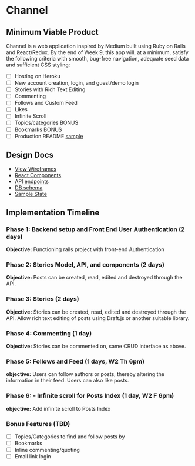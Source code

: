 # Channel

[heroku]: https://connect-beta.herokuapp.com/
[trello]: https://trello.com/b/R2fRBfdm/channel

## Minimum Viable Product

Channel is a web application inspired by Medium built using Ruby on Rails
and React/Redux.  By the end of Week 9, this app will, at a minimum, satisfy the
following criteria with smooth, bug-free navigation, adequate seed data and
sufficient CSS styling:

- [ ] Hosting on Heroku
- [ ] New account creation, login, and guest/demo login
- [ ] Stories with Rich Text Editing
- [ ] Commenting
- [ ] Follows and Custom Feed
- [ ] Likes
- [ ] Infinite Scroll
- [ ] Topics/categories BONUS
- [ ] Bookmarks BONUS
- [ ] Production README [sample](docs/production_readme.md)

## Design Docs
* [View Wireframes][wireframes]
* [React Components][components]
* [API endpoints][api-endpoints]
* [DB schema][schema]
* [Sample State][sample-state]

[wireframes]: docs/wireframes
[components]: docs/component-hierarchy.md
[sample-state]: docs/sample-state.md
[api-endpoints]: docs/api-endpoints.md
[schema]: docs/schema.md

## Implementation Timeline

### Phase 1: Backend setup and Front End User Authentication (2 days)

**Objective:** Functioning rails project with front-end Authentication

### Phase 2: Stories Model, API, and components (2 days)

**Objective:** Posts can be created, read, edited and destroyed through
the API.

### Phase 3: Stories (2 days)
**Objective:** Stories can be created, read, edited and destroyed through the API.  Allow rich text editing of posts using Draft.js or another suitable library.

### Phase 4: Commenting (1 day)

**Objective:** Stories can be commented on, same CRUD interface as above.

### Phase 5: Follows and Feed (1 days, W2 Th 6pm)

**objective:** Users can follow authors or posts, thereby altering the information in their feed. Users can also like posts.

### Phase 6: - Infinite scroll for Posts Index (1 day, W2 F 6pm)

**objective:** Add infinite scroll to Posts Index

### Bonus Features (TBD)
- [ ] Topics/Categories to find and follow posts by
- [ ] Bookmarks
- [ ] Inline commenting/quoting
- [ ] Email link login
